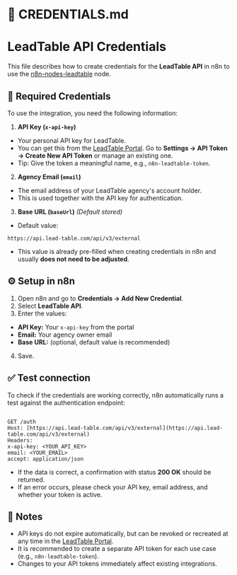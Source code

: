 # 📄 CREDENTIALS.md

# LeadTable API Credentials

This file describes how to create credentials for the **LeadTable API** in n8n to use the [n8n-nodes-leadtable](./) node.

## 🔑 Required Credentials

To use the integration, you need the following information:

1. **API Key (`x-api-key`)**
- Your personal API key for LeadTable.
- You can get this from the [LeadTable Portal](https://portal.lead-table.com/).
Go to **Settings → API Token → Create New API Token** or manage an existing one.
- Tip: Give the token a meaningful name, e.g., `n8n-leadtable-token`.

2. **Agency Email (`email`)**
- The email address of your LeadTable agency's account holder.
- This is used together with the API key for authentication.

3. **Base URL (`baseUrl`)** *(Default stored)*
- Default value:

```
https://api.lead-table.com/api/v3/external
```
- This value is already pre-filled when creating credentials in n8n and usually **does not need to be adjusted**.

## ⚙️ Setup in n8n

1. Open n8n and go to **Credentials → Add New Credential**.
2. Select **LeadTable API**.
3. Enter the values:
- **API Key:** Your `x-api-key` from the portal
- **Email:** Your agency owner email
- **Base URL:** (optional, default value is recommended)
4. Save.

## ✅ Test connection

To check if the credentials are working correctly, n8n automatically runs a test against the authentication endpoint:

```

GET /auth
Host: [https://api.lead-table.com/api/v3/external](https://api.lead-table.com/api/v3/external)
Headers:
x-api-key: <YOUR_API_KEY>
email: <YOUR_EMAIL>
accept: application/json

```

- If the data is correct, a confirmation with status **200 OK** should be returned.
- If an error occurs, please check your API key, email address, and whether your token is active.

## 📝 Notes

- API keys do not expire automatically, but can be revoked or recreated at any time in the [LeadTable Portal](https://portal.lead-table.com/).
- It is recommended to create a separate API token for each use case (e.g., `n8n-leadtable-token`).
- Changes to your API tokens immediately affect existing integrations.